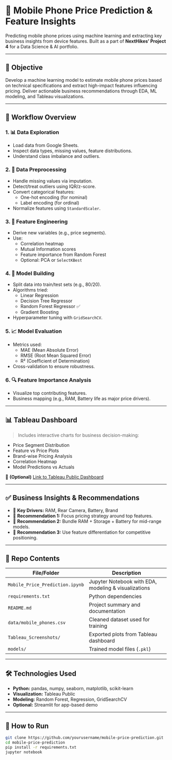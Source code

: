 # 📱 Mobile Phone Price Prediction & Feature Insights

Predicting mobile phone prices using machine learning and extracting key business insights from device features. Built as a part of **NextHikes’ Project 4** for a Data Science & AI portfolio.

---

## 🚀 Objective

Develop a machine learning model to estimate mobile phone prices based on technical specifications and extract high-impact features influencing pricing. Deliver actionable business recommendations through EDA, ML modeling, and Tableau visualizations.

---

## 🧠 Workflow Overview

### 1. 📊 Data Exploration
- Load data from Google Sheets.
- Inspect data types, missing values, feature distributions.
- Understand class imbalance and outliers.

### 2. 🧹 Data Preprocessing
- Handle missing values via imputation.
- Detect/treat outliers using IQR/z-score.
- Convert categorical features:
  - One-hot encoding (for nominal)
  - Label encoding (for ordinal)
- Normalize features using `StandardScaler`.

### 3. 🧬 Feature Engineering
- Derive new variables (e.g., price segments).
- Use:
  - Correlation heatmap
  - Mutual Information scores
  - Feature importance from Random Forest
  - Optional: PCA or `SelectKBest`

### 4. 🤖 Model Building
- Split data into train/test sets (e.g., 80/20).
- Algorithms tried:
  - Linear Regression
  - Decision Tree Regressor
  - Random Forest Regressor ✅
  - Gradient Boosting
- Hyperparameter tuning with `GridSearchCV`.

### 5. 📈 Model Evaluation
- Metrics used:
  - MAE (Mean Absolute Error)
  - RMSE (Root Mean Squared Error)
  - R² (Coefficient of Determination)
- Cross-validation to ensure robustness.

### 6. 🔍 Feature Importance Analysis
- Visualize top contributing features.
- Business mapping (e.g., RAM, Battery life as major price drivers).

---

## 📊 Tableau Dashboard

> Includes interactive charts for business decision-making:

- Price Segment Distribution
- Feature vs Price Plots
- Brand-wise Pricing Analysis
- Correlation Heatmap
- Model Predictions vs Actuals

📎 **(Optional)** [Link to Tableau Public Dashboard](#)

---

## ✅ Business Insights & Recommendations

- 📌 **Key Drivers:** RAM, Rear Camera, Battery, Brand
- 🎯 **Recommendation 1:** Focus pricing strategy around top features.
- 🎯 **Recommendation 2:** Bundle RAM + Storage + Battery for mid-range models.
- 🎯 **Recommendation 3:** Use feature differentiation for competitive positioning.

---

## 🧾 Repo Contents

| File/Folder             | Description                                               |
|-------------------------|-----------------------------------------------------------|
| `Mobile_Price_Prediction.ipynb` | Jupyter Notebook with EDA, modeling & visualizations |
| `requirements.txt`      | Python dependencies                                       |
| `README.md`             | Project summary and documentation                         |
| `data/mobile_phones.csv`| Cleaned dataset used for training                         |
| `Tableau_Screenshots/`  | Exported plots from Tableau dashboard                     |
| `models/`               | Trained model files (`.pkl`)                              |

---

## 🛠️ Technologies Used

- **Python:** pandas, numpy, seaborn, matplotlib, scikit-learn
- **Visualization:** Tableau Public
- **Modeling:** Random Forest, Regression, GridSearchCV
- **Optional:** Streamlit for app-based demo

---

## 📌 How to Run

```bash
git clone https://github.com/yourusername/mobile-price-prediction.git
cd mobile-price-prediction
pip install -r requirements.txt
jupyter notebook
